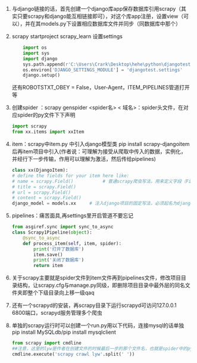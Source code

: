 1. 与django链接的话，首先创建一个django库app保存数据库引用scrapy（其实只要scrapy和django能互相链接即可），对这个库app注册，设置view（可以），并在其models.py下设置相应数据库文件并同步（同数据库中那个）
    
2. scrapy startproject scrapy_learn 设置settings
    
    ```python
        import os
        import sys
        import django
        sys.path.append(r'C:\Users\Crark\Desktop\hehe\python\djangotest')#django项目路径  
        os.environ['DJANGO_SETTINGS_MODULE'] = 'djangotest.settings'    # 项目名.settings
        django.setup()
    ```
    
    还有ROBOTSTXT_OBEY = False，User-Agent，ITEM_PIPELINES管道打开等
    
3. 创建spider ：scrapy genspider <spider名> < 域名>：spider头文件，在对应spider的py文件下下声明
    
    ```python
    import scrapy
    from xx.items import xxItem
    ```
    
4. item：scrapy中item.py 中引入django模型类 pip install scrapy-djangoitem后再item项目中引入(作者说：可理解为接受从爬取中传入的数据，实例化，并经行下一步传输，作用可以理解为激活，然后传给pipelines)
    
    ```python
    class xx(DjangoItem):
    # define the fields for your item here like:
    # name = scrapy.Field()           # 普通scrapy爬虫写法，用来定义字段（Fields）来描述要从网页中提取的数据
    # title = scrapy.Field()
    # url = scrapy.Field()
    # content = scrapy.Field()
    django_model = models.xx     # 注入django项目的固定写法，必须起名为django_model  =django中models.xx表
    ```
    
5. pipelines：痛苦面具,再settings里开启管道不要忘记
    
    ```python
    from asgiref.sync import sync_to_async
    class Scrapy1Pipeline(object):
        @sync_to_async
        def process_item(self, item, spider):
            print('打开了数据库')
            item.save()
            print('关闭了数据库')
            return item
    ```
    
6. 关于scrapy主要就是spider文件到item文件再到pipelines文件，修改项目目录结构，让scrapy.cfg与manage.py同级，即删除项目目录中最外层的同名文件夹即整个下级目录向上移一级qaq
    
7. 还有一个scrapyd的安装，再scrapy目录下运行scrapyd可访问127.0.0.1 6800端口，scrapyd服务管理多个爬虫
    
8. 单独的scrapy运行时可以创建一个run.py用以下代码，连接mysql的话单独 pip install MySQLdb/pip install mysqlclient
    
    ```python
    from scrapy import cmdline
    ##注意，这里的lyw是作者在创建文件的时候最后一步的那个文件名，也就是spider中的py文件名
    cmdline.execute('scrapy crawl lyw'.split(' '))
    ```